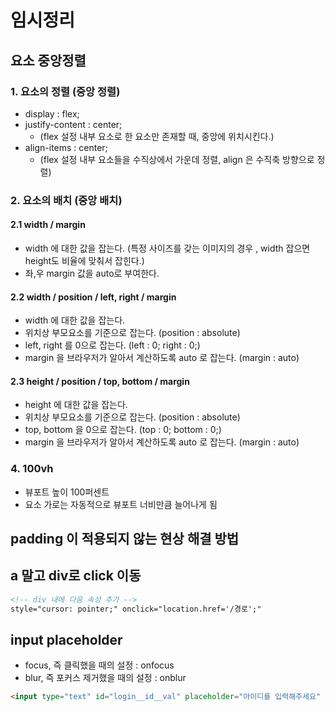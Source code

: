 # 임시정리

## 요소 중앙정렬
 
### 1. 요소의 정렬 (중앙 정렬)

- display : flex;
- justify-content : center;
  - (flex 설정 내부 요소로 한 요소만 존재할 때, 중앙에 위치시킨다.)
- align-items : center;
  - (flex 설정 내부 요소들을 수직상에서 가운데 정렬, align 은 수직축 방향으로 정렬)

### 2. 요소의 배치 (중앙 배치)

#### 2.1 width / margin

- width 에 대한 값을 잡는다. (특정 사이즈를 갖는 이미지의 경우 , width 잡으면 height도 비율에 맞춰서 잡힌다.)
- 좌,우 margin 값을 auto로 부여한다.

#### 2.2 width / position / left, right / margin

- width 에 대한 값을 잡는다.
- 위치상 부모요소를 기준으로 잡는다. (position : absolute)
- left, right 를 0으로 잡는다. (left : 0; right : 0;)
- margin 을 브라우저가 알아서 계산하도록 auto 로 잡는다. (margin : auto)

#### 2.3 height / position / top, bottom / margin

- height 에 대한 값을 잡는다.
- 위치상 부모요소를 기준으로 잡는다. (position : absolute)
- top, bottom 을 0으로 잡는다. (top : 0; bottom : 0;)
- margin 을 브라우저가 알아서 계산하도록 auto 로 잡는다. (margin : auto)

### 4. 100vh

- 뷰포트 높이 100퍼센트
- 요소 가로는 자동적으로 뷰포트 너비만큼 늘어나게 됨

## padding 이 적용되지 않는 현상 해결 방법

## a 말고 div로 click 이동

```html
<!-- div 내에 다음 속성 추가 -->
style="cursor: pointer;" onclick="location.href='/경로';"
```

## input placeholder

- focus, 즉 클릭했을 때의 설정 : onfocus
- blur, 즉 포커스 제거했을 때의 설정 : onblur

```html
<input type="text" id="login__id__val" placeholder="아이디를 입력해주세요" onfocus="this.placeholder=''" onblur="this.placholder='아이디를 입력해주세요'" />
```